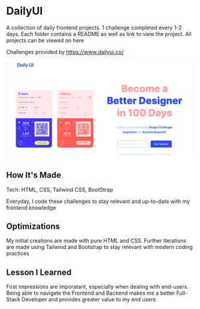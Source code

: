 # DailyUI
A collection of daily frontend projects. 1 challenge completed every 1-2 days. Each folder contains a README as well as link to view the project. All projects can be viewed on here  

Challenges provided by https://www.dailyui.co/

![DailyUI Start Page](DailyUI.png "DailyUI")

## How It's Made
Tech: HTML, CSS, Tailwind CSS, BootStrap

Everyday, I code these challenges to stay relevant and up-to-date with my frontend knowledge

## Optimizations
My initial creations are made with pure HTML and CSS. Further iterations are made using Tailwind and Bootstrap to stay relevant with modern coding practices

## Lesson I Learned
First impressions are imporatant, especially when dealing with end-users. Being able to navigate the Frontend and Backend makes me a better Full-Stack Developer and provides greater value to my end users